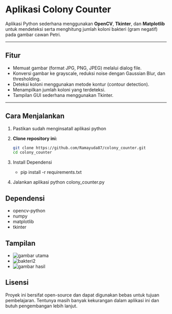 # Aplikasi Colony Counter

Aplikasi Python sederhana menggunakan **OpenCV**, **Tkinter**, dan **Matplotlib** untuk mendeteksi serta menghitung jumlah koloni bakteri (gram negatif) pada gambar cawan Petri.

---

## Fitur
- Memuat gambar (format JPG, PNG, JPEG) melalui dialog file.
- Konversi gambar ke grayscale, reduksi noise dengan Gaussian Blur, dan thresholding.
- Deteksi koloni menggunakan metode kontur (contour detection).
- Menampilkan jumlah koloni yang terdeteksi.
- Tampilan GUI sederhana menggunakan Tkinter.

---

## Cara Menjalankan
1. Pastikan sudah menginsatall aplikasi python
2. **Clone repository ini:**
   ```bash
   git clone https://github.com/Ramayuda87/colony_counter.git
   cd colony_counter
   ```

3. Install Dependensi
   - pip install -r requirements.txt
  
4. Jalankan aplikasi
   python colony_counter.py

## Dependensi
- opencv-python
- numpy
- matplotlib
- tkinter 

## Tampilan
- ![gambar utama](https://github.com/user-attachments/assets/c8434327-fc45-4c98-891d-3745ddb9427e)
- ![bakteri2](https://github.com/user-attachments/assets/1c556268-53fd-4665-b862-e70394d9c9ee)
- ![gambar hasil](https://github.com/user-attachments/assets/31b7ec3d-da1d-467c-b069-6828da0816e1)

## Lisensi
Proyek ini bersifat open-source dan dapat digunakan bebas untuk tujuan pembelajaran.
Tentunya masih banyak kekurangan dalam aplikasi ini dan butuh pengembangan lebih lanjut.

